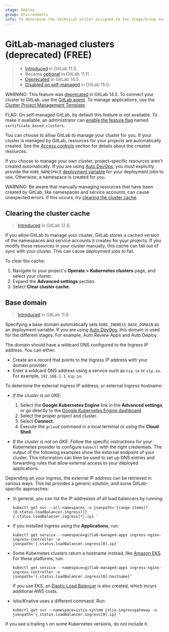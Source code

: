 ```yaml
---
stage: Deploy
group: Environments
info: To determine the technical writer assigned to the Stage/Group associated with this page, see https://about.gitlab.com/handbook/product/ux/technical-writing/#assignments
---
```


# GitLab-managed clusters (deprecated) **(FREE)**

> - [Introduced](https://gitlab.com/gitlab-org/gitlab-foss/-/merge_requests/22011) in GitLab 11.5.
> - Became [optional](https://gitlab.com/gitlab-org/gitlab-foss/-/merge_requests/26565) in GitLab 11.11.
> - [Deprecated](https://gitlab.com/groups/gitlab-org/configure/-/epics/8) in GitLab 14.5.
> - [Disabled on self-managed](https://gitlab.com/gitlab-org/gitlab/-/issues/353410) in GitLab 15.0.

WARNING:
This feature was [deprecated](https://gitlab.com/groups/gitlab-org/configure/-/epics/8) in GitLab 14.5.
To connect your cluster to GitLab, use the [GitLab agent](../../../user/clusters/agent/index.md).
To manage applications, use the [Cluster Project Management Template](../../../user/clusters/management_project_template.md).

FLAG:
On self-managed GitLab, by default this feature is not available. To make it available, an administrator can [enable the feature flag](../../../administration/feature_flags.md) named `certificate_based_clusters`.

You can choose to allow GitLab to manage your cluster for you. If your cluster
is managed by GitLab, resources for your projects are automatically created. See
the [Access controls](cluster_access.md) section for
details about the created resources.

If you choose to manage your own cluster, project-specific resources aren't created
automatically. If you are using [Auto DevOps](../../../topics/autodevops/index.md), you must
explicitly provide the `KUBE_NAMESPACE` [deployment variable](deploy_to_cluster.md#deployment-variables)
for your deployment jobs to use. Otherwise, a namespace is created for you.

WARNING:
Be aware that manually managing resources that have been created by GitLab, like
namespaces and service accounts, can cause unexpected errors. If this occurs, try
[clearing the cluster cache](#clearing-the-cluster-cache).

## Clearing the cluster cache

> [Introduced](https://gitlab.com/gitlab-org/gitlab/-/issues/31759) in GitLab 12.6.

If you allow GitLab to manage your cluster, GitLab stores a cached
version of the namespaces and service accounts it creates for your projects. If you
modify these resources in your cluster manually, this cache can fall out of sync with
your cluster. This can cause deployment jobs to fail.

To clear the cache:

1. Navigate to your project's **Operate > Kubernetes clusters** page, and select your cluster.
1. Expand the **Advanced settings** section.
1. Select **Clear cluster cache**.

## Base domain

> [Introduced](https://gitlab.com/gitlab-org/gitlab-foss/-/merge_requests/24580) in GitLab 11.8.

Specifying a base domain automatically sets `KUBE_INGRESS_BASE_DOMAIN` as an deployment variable.
If you are using [Auto DevOps](../../../topics/autodevops/index.md), this domain is used for the different
stages. For example, Auto Review Apps and Auto Deploy.

The domain should have a wildcard DNS configured to the Ingress IP address.
You can either:

- Create an `A` record that points to the Ingress IP address with your domain provider.
- Enter a wildcard DNS address using a service such as `nip.io` or `xip.io`. For example, `192.168.1.1.xip.io`.

To determine the external Ingress IP address, or external Ingress hostname:

- *If the cluster is on GKE*:
  1. Select the **Google Kubernetes Engine** link in the **Advanced settings**,
     or go directly to the [Google Kubernetes Engine dashboard](https://console.cloud.google.com/kubernetes/).
  1. Select the proper project and cluster.
  1. Select **Connect**.
  1. Execute the `gcloud` command in a local terminal or using the **Cloud Shell**.

- *If the cluster is not on GKE*: Follow the specific instructions for your
  Kubernetes provider to configure `kubectl` with the right credentials.
  The output of the following examples show the external endpoint of your
  cluster. This information can then be used to set up DNS entries and forwarding
  rules that allow external access to your deployed applications.

Depending an your Ingress, the external IP address can be retrieved in various ways.
This list provides a generic solution, and some GitLab-specific approaches:

- In general, you can list the IP addresses of all load balancers by running:

  ```shell
  kubectl get svc --all-namespaces -o jsonpath='{range.items[?(@.status.loadBalancer.ingress)]}{.status.loadBalancer.ingress[*].ip} '
  ```

- If you installed Ingress using the **Applications**, run:

  ```shell
  kubectl get service --namespace=gitlab-managed-apps ingress-nginx-ingress-controller -o jsonpath='{.status.loadBalancer.ingress[0].ip}'
  ```

- Some Kubernetes clusters return a hostname instead, like
  [Amazon EKS](https://aws.amazon.com/eks/). For these platforms, run:

  ```shell
  kubectl get service --namespace=gitlab-managed-apps ingress-nginx-ingress-controller -o jsonpath='{.status.loadBalancer.ingress[0].hostname}'
  ```

  If you use EKS, an [Elastic Load Balancer](https://docs.aws.amazon.com/elasticloadbalancing/)
  is also created, which incurs additional AWS costs.

- Istio/Knative uses a different command. Run:

  ```shell
  kubectl get svc --namespace=istio-system istio-ingressgateway -o jsonpath='{.status.loadBalancer.ingress[0].ip} '
  ```

If you see a trailing `%` on some Kubernetes versions, do not include it.

